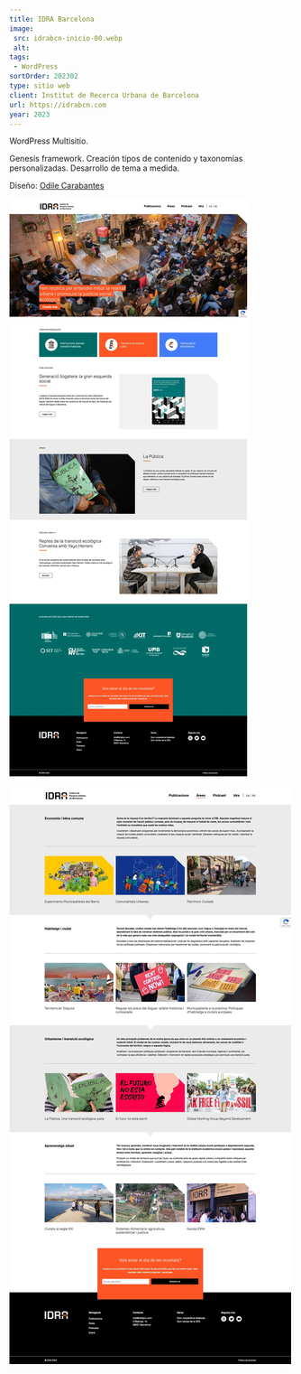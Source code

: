 ```yaml
---
title: IDRA Barcelona
image:
 src: idrabcn-inicio-00.webp
 alt:
tags:
 - WordPress
sortOrder: 202302
type: sitio web
client: Institut de Recerca Urbana de Barcelona
url: https://idrabcn.com
year: 2023
---
```


WordPress Multisitio.

Genesis framework. Creación tipos de contenido y taxonomías personalizadas. Desarrollo de tema a medida.

Diseño: [Odile Carabantes](https://dileodile.com)

![pantalla inicial IDRA](../../assets/images-projects/idrabcn-inicio-00.webp)

![pantalla inicial IDRA](../../assets/images-projects/idrabcn-proyectos-00.webp)
